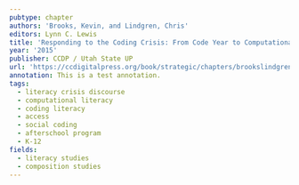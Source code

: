 ```yaml
---
pubtype: chapter
authors: 'Brooks, Kevin, and Lindgren, Chris'
editors: Lynn C. Lewis
title: 'Responding to the Coding Crisis: From Code Year to Computational Literacy'
year: '2015'
publisher: CCDP / Utah State UP
url: 'https://ccdigitalpress.org/book/strategic/chapters/brookslindgren/index.html'
annotation: This is a test annotation.
tags:
  - literacy crisis discourse
  - computational literacy
  - coding literacy
  - access
  - social coding
  - afterschool program
  - K-12
fields:
  - literacy studies
  - composition studies
---
```

